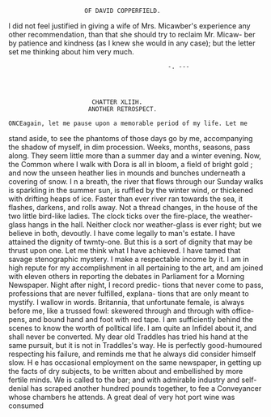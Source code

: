                         OF DAVID COPPERFIELD.

   I did not feel justified in giving a wife of Mrs. Micawber's experience
any other recommendation, than that she should try to reclaim Mr. Micaw-
ber by patience and kindness (as I knew she would in any case); but the
letter set me thinking about him very much.


                                                -. ---




                           CHATTER XLIIH.
                          ANOTHER RETROSPECT.

    ONCEagain, let me pause upon a memorable period of my life. Let me
stand aside, to see the phantoms of those days go by me, accompanying
the shadow of myself, in dim procession.
    Weeks, months, seasons, pass along. They seem little more than a
summer day and a winter evening. Now, the Common where I walk with
Dora is all in bloom, a field of bright gold ; and now the unseen heather
lies in mounds and bunches underneath a covering of snow. I n a breath,
the river that flows through our Sunday walks is sparkling in the summer
sun, is ruffled by the winter wind, or thickened with drifting heaps of ice.
Faster than ever river ran towards the sea, it flashes, darkens, and
rolls away.
   Not a thread changes, in the house of the two little bird-like ladies.
The clock ticks over the fire-place, the weather-glass hangs in the hall.
Neither clock nor weather-glass is ever right; but we believe in both,
devoutly.
   I have come legally to man's estate. I have attained the dignity of
twmty-one. But this is a sort of dignity that may be thrust upon one.
Let me think what I have achieved.
    I have tamed that savage stenographic mystery. I make a respectable
income by it. I am in high repute for my accomplishment in all pertaining
to the art, and am joined with eleven others in reporting the debates in
Parliament for a Morning Newspaper. Night after night, I record predic-
tions that never come to pass, professions that are never fulfilled, explana-
tions that are only meant to mystify. I wallow in words. Britannia, that
unfortunate female, is always before me, like a trussed fowl: skewered
through and through with office-pens, and bound hand and foot with red
tape. I am sufficiently behind the scenes to know the worth of polltical
life. I am quite an Infidel about it, and shall never be converted.
    My dear old Traddles has tried his hand at the same pursuit, but it is
not in Traddles's way. He is perfectly good-humoured respecting his
failure, and reminds me that he always did consider himself slow. H e
has occasional employment on the same newspaper, in getting up the facts
of dry subjects, to be written about and embellished by more fertile minds.
We is called to the bar; and with admirable industry and self-denial has
scraped another hundred pounds together, to fee a Conveyancer whose
chambers he attends. A great deal of very hot port wine was consumed
